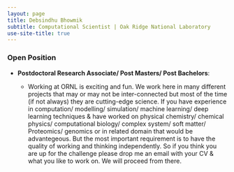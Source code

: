 ```yaml
---
layout: page
title: Debsindhu Bhowmik
subtitle: Computational Scientist | Oak Ridge National Laboratory  
use-site-title: true
---
```


### **Open Position**      

- **Postdoctoral Research Associate/ Post Masters/ Post Bachelors**:   

    * Working at ORNL is exciting and fun. We work here in many different projects that may or may not be inter-connected but most of the time (if not always) they are cutting-edge science. If you have experience in computation/ modelling/ simulation/ machine learning/ deep learning techniques & have worked on physical chemistry/ chemical physics/ computational biology/ complex system/ soft matter/ Proteomics/ genomics or in related domain that would be advantegeous. But the most important requirement is to have the quality of working and thinking independently. So if you think you are up for the challenge please drop me an email with your CV & what you like to work on. We will proceed from there.    

